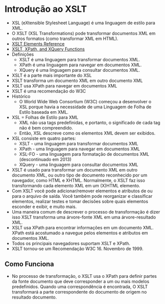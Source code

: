 # Introdução ao XSLT

- XSL (eXtensible Stylesheet Language) é uma linguagem de estilo para XML.
- O XSLT (XSL Transformations) pode transformar documentos XML em outros formatos (como transformar XML em HTML).
- [XSLT Elements Reference](https://www.w3schools.com/xml/xsl_elementref.asp)
- [XSLT, XPath, and XQuery Functions](https://www.w3schools.com/xml/xsl_functions.asp)
- Definições
    - XSLT é uma linguagem para transformar documentos XML.
    - XPath é uma linguagem para navegar em documentos XML.
    - XQuery é uma linguagem para consultar documentos XML.
- XSLT é a parte mais importante do XSL
- XSLT transforma um documento XML em outro documento XML
- XSLT usa XPath para navegar em documentos XML
- XSLT é uma recomendação do W3C
- Histórico
    - O World Wide Web Consortium (W3C) começou a desenvolver o XSL porque havia a necessidade de uma Linguagem de Folha de Estilo baseada em XML.
- XSL = Folhas de Estilo para XML
    - XML não usa tags predefinidas, e portanto, o significado de cada tag não é bem compreendido.
    - Então, XSL descreve como os elementos XML devem ser exibidos.
- XSL consiste em quatro partes:
    - XSLT - uma linguagem para transformar documentos XML
    - XPath - uma linguagem para navegar em documentos XML
    - XSL-FO - uma linguagem para formatação de documentos XML (descontinuado em 2013)
    - XQuery - uma linguagem para consultar documentos XML     
- XSLT é usado para transformar um documento XML em outro documento XML, ou outro tipo de documento reconhecido por um navegador, como HTML e XHTML. Normalmente, o XSLT faz isso transformando cada elemento XML em um (X)HTML elemento.
- Com XSLT você pode adicionar/remover elementos e atributos de ou para o arquivo de saída. Você também pode reorganizar e classificar elementos, realizar testes e tomar decisões sobre quais elementos esconder e exibir, e muito mais.
- Uma maneira comum de descrever o processo de transformação é dizer isso XSLT transforma uma árvore-fonte XML em uma árvore-resultado XML.
- XSLT usa XPath para encontrar informações em um documento XML. XPath está acostumado a navegue pelos elementos e atributos em documentos XML.
- Todos os principais navegadores suportam XSLT e XPath.
- XSLT tornou-se um Recomendação W3C 16. Novembro de 1999.

## Como Funciona

- No processo de transformação, o XSLT usa o XPath para definir partes da fonte documento que deve corresponder a um ou mais modelos predefinidos. Quando uma correspondência é encontrada, O XSLT transformará a parte correspondente do documento de origem no resultado documento.